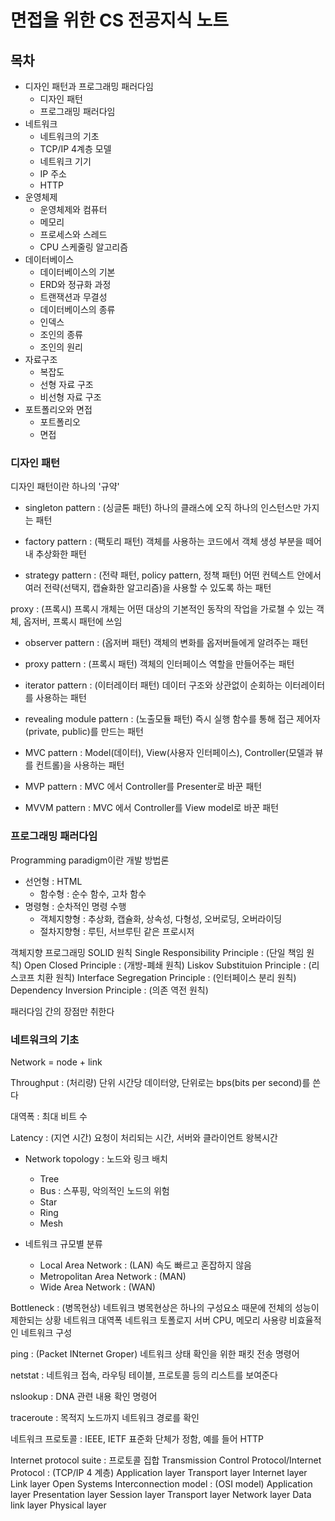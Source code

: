 # 면접을 위한 CS 전공지식 노트

## 목차

* 디자인 패턴과 프로그래밍 패러다임
    * 디자인 패턴
    * 프로그래밍 패러다임
* 네트워크
    * 네트워크의 기초
    * TCP/IP 4계층 모델
    * 네트워크 기기
    * IP 주소
    * HTTP
* 운영체제
    * 운영체제와 컴퓨터
    * 메모리
    * 프로세스와 스레드
    * CPU 스케줄링 알고리즘
* 데이터베이스
    * 데이터베이스의 기본
    * ERD와 정규화 과정
    * 트랜잭션과 무결성
    * 데이터베이스의 종류
    * 인덱스
    * 조인의 종류
    * 조인의 원리
* 자료구조
    * 복잡도
    * 선형 자료 구조
    * 비선형 자료 구조
* 포트폴리오와 면접
    * 포트폴리오
    * 면접

### 디자인 패턴

디자인 패턴이란 하나의 '규약'

* singleton pattern : (싱글톤 패턴) 하나의 클래스에 오직 하나의 인스턴스만 가지는 패턴

* factory pattern : (팩토리 패턴) 객체를 사용하는 코드에서 객체 생성 부분을 떼어내 추상화한 패턴

* strategy pattern : (전략 패턴, policy pattern, 정책 패턴) 어떤 컨텍스트 안에서 여러 전략(선택지, 캡슐화한 알고리즘)을 사용할 수 있도록 하는 패턴

proxy : (프록시) 프록시 개체는 어떤 대상의 기본적인 동작의 작업을 가로챌 수 있는 객체, 옵저버, 프록시 패턴에 쓰임

* observer pattern : (옵저버 패턴) 객체의 변화를 옵저버들에게 알려주는 패턴

* proxy pattern : (프록시 패턴) 객체의 인터페이스 역할을 만들어주는 패턴

* iterator pattern : (이터레이터 패턴) 데이터 구조와 상관없이 순회하는 이터레이터를 사용하는 패턴

* revealing module pattern : (노출모듈 패턴) 즉시 실행 함수를 통해 접근 제어자(private, public)를 만드는 패턴

* MVC pattern : Model(데이터), View(사용자 인터페이스), Controller(모델과 뷰를 컨트롤)을 사용하는 패턴

* MVP pattern : MVC 에서 Controller를 Presenter로 바꾼 패턴

* MVVM pattern : MVC 에서 Controller를 View model로 바꾼 패턴

### 프로그래밍 패러다임

Programming paradigm이란 개발 방법론

* 선언형 : HTML
    * 함수형 : 순수 함수, 고차 함수
* 명령형 : 순차적인 명령 수행
    * 객체지향형 : 추상화, 캡슐화, 상속성, 다형성, 오버로딩, 오버라이딩
    * 절차지향형 : 루틴, 서브루틴 같은 프로시저

객체지향 프로그래밍 SOLID 원칙
    Single Responsibility Principle : (단일 책임 원칙)
    Open Closed Principle : (개방-폐쇄 원칙)
    Liskov Substituion Principle : (리스코프 치환 원칙)
    Interface Segregation Principle : (인터페이스 분리 원칙)
    Dependency Inversion Principle : (의존 역전 원칙)

패러다임 간의 장점만 취한다

### 네트워크의 기초

Network = node + link

Throughput : (처리량) 단위 시간당 데이터양, 단위로는 bps(bits per second)를 쓴다

대역폭 : 최대 비트 수

Latency : (지연 시간) 요청이 처리되는 시간, 서버와 클라이언트 왕복시간

* Network topology : 노드와 링크 배치
    * Tree
    * Bus : 스푸핑, 악의적인 노드의 위험
    * Star
    * Ring
    * Mesh

* 네트워크 규모별 분류
    * Local Area Network : (LAN) 속도 빠르고 혼잡하지 않음
    * Metropolitan Area Network : (MAN)
    * Wide Area Network : (WAN) 

Bottleneck : (병목현상) 네트워크 병목현상은 하나의 구성요소 때문에 전체의 성능이 제한되는 상황
    네트워크 대역폭
    네트워크 토폴로지
    서버 CPU, 메모리 사용량
    비효율적인 네트워크 구성

ping : (Packet INternet Groper) 네트워크 상태 확인을 위한 패킷 전송 명령어

netstat : 네트워크 접속, 라우팅 테이블, 프로토콜 등의 리스트를 보여준다

nslookup : DNA 관련 내용 확인 명령어

traceroute : 목적지 노드까지 네트워크 경로를 확인

네트워크 프로토콜 : IEEE, IETF 표준화 단체가 정함, 예를 들어 HTTP

Internet protocol suite : 프로토콜 집합
    Transmission Control Protocol/Internet Protocol : (TCP/IP 4 계층)
        Application layer
        Transport layer
        Internet layer
        Link layer
    Open Systems Interconnection model : (OSI model)
        Application layer
        Presentation layer
        Session layer
        Transport layer
        Network layer
        Data link layer
        Physical layer
